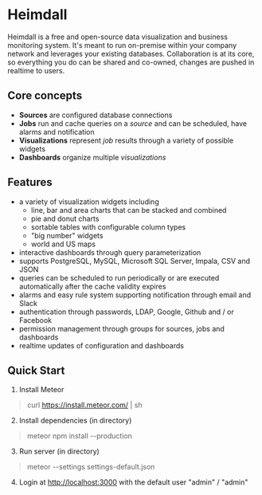 Heimdall
=============
Heimdall is a free and open-source data visualization and business monitoring system. It's meant to run on-premise within your company network and leverages your existing databases. Collaboration is at its core, so everything you do can be shared and co-owned, changes are pushed in realtime to users.

Core concepts
-------------
* __Sources__ are configured database connections
* __Jobs__ run and cache queries on a _source_ and can be scheduled, have alarms and notification
* __Visualizations__ represent _job_ results through a variety of possible widgets
* __Dashboards__ organize multiple _visualizations_

Features
-------------
* a variety of visualization widgets including
  * line, bar and area charts that can be stacked and combined
  * pie and donut charts
  * sortable tables with configurable column types
  * "big number" widgets
  * world and US maps
* interactive dashboards through query parameterization
* supports PostgreSQL, MySQL, Microsoft SQL Server, Impala, CSV and JSON
* queries can be scheduled to run periodically or are executed automatically after the cache validity expires
* alarms and easy rule system supporting notification through email and Slack
* authentication through passwords, LDAP, Google, Github and / or Facebook
* permission management through groups for sources, jobs and dashboards
* realtime updates of configuration and dashboards

Quick Start
-------------
1. Install Meteor
> curl https://install.meteor.com/ | sh

2. Install dependencies (in directory)
> meteor npm install --production

3. Run server (in directory)
> meteor --settings settings-default.json

4. Login at <http://localhost:3000> with the default user "admin" / "admin"

